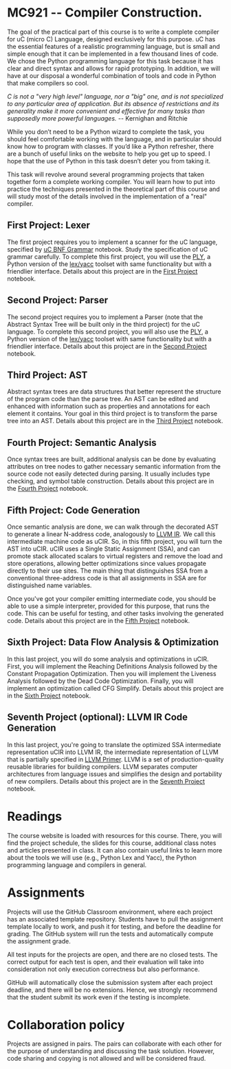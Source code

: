 # MC921 -- Compiler Construction.

The goal of the practical part of this course is to write a complete compiler
for uC (micro C) Language, designed exclusively for this purpose. uC has the
essential features of a realistic programming language, but is small and simple
enough that it can be implemented in a few thousand lines of code. We chose the
Python programming language for this task because it has clear and direct syntax
and allows for rapid prototyping. In addition, we will have at our disposal a
wonderful combination of tools and code in Python that make compilers so cool.

*C is not a "very high level" language, nor a "big" one, and is not specialized
to any particular area of application. But its absence of restrictions and its
generality make it more convenient and effective for many tasks than supposedly
more powerful languages.*
-- Kernighan and Ritchie

While you don’t need to be a Python wizard to complete the task, you should feel
comfortable working with the language, and in particular should know how to
program with classes. If you’d like a Python refresher, there are a bunch of
useful links on the website to help you get up to speed.  I hope that the use of
Python in this task doesn’t deter you from taking it.

This task will revolve around several programming projects that taken together
form a complete working compiler. You will learn how to put into practice the
techniques presented in the theoretical part of this course and will study most
of the details involved in the implementation of a "real" compiler.

## First Project: Lexer

The first project requires you to implement a scanner for the uC language,
specified by [uC BNF Grammar][uC] notebook. Study the specification of uC
grammar carefully. To complete this first project, you will use the [PLY][PLY],
a Python version of the [lex/yacc][lex/yacc] toolset with same functionality but
with a friendlier interface. Details about this project are in the
[First Project][P1] notebook.

## Second Project: Parser

The second project requires you to implement a Parser (note that the Abstract
Syntax Tree will be built only in the third project) for the uC language. To
complete this second project, you will also use the [PLY][PLY], a Python version
of the [lex/yacc][lex/yacc] toolset with same functionality but with a
friendlier interface. Details about this project are in the [Second Project][P2]
notebook.

## Third Project: AST

Abstract syntax trees are data structures that better represent the structure of
the program code than the parse tree. An AST can be edited and enhanced with
information such as properties and annotations for each element it contains.
Your goal in this third project is to transform the parse tree into an AST.
Details about this project are in the [Third Project][P3] notebook.

## Fourth Project: Semantic Analysis

Once syntax trees are built, additional analysis can be done by evaluating
attributes on tree nodes to gather necessary semantic information from the
source code not easily detected during parsing. It usually includes type
checking, and symbol table construction. Details about this project are in the
[Fourth Project][P4] notebook.

## Fifth Project: Code Generation

Once semantic analysis are done, we can walk through the decorated AST to
generate a linear N-address code, analogously to [LLVM IR][IR]. We call this
intermediate machine code as uCIR. So, in this fifth project, you will turn the
AST into uCIR. uCIR uses a Single Static Assignment (SSA), and can promote stack
allocated scalars to virtual registers and remove the load and store operations,
allowing better optimizations since values propagate directly to their use
sites.  The main thing that distinguishes SSA from a conventional three-address
code is that all assignments in SSA are for distinguished name variables.

Once you've got your compiler emitting intermediate code, you should be able to
use a simple interpreter, provided for this purpose, that runs the code. This
can be useful for testing, and other tasks involving the generated code. Details
about this project are in the [Fifth Project][P5] notebook.

## Sixth Project: Data Flow Analysis & Optimization

In this last project, you will do some analysis and optimizations in uCIR.
First, you will implement the Reaching Definitions Analysis followed by the
Constant Propagation Optimization. Then you will implement the Liveness Analysis
followed by the Dead Code Optimization. Finally, you will implement an
optimization called CFG Simplify. Details about this project are in the
[Sixth Project][P6] notebook.

## Seventh Project (optional): LLVM IR Code Generation

In this last project, you're going to translate the optimized SSA intermediate
representation uCIR into LLVM IR, the intermediate representation of LLVM that
is partially specified in [LLVM Primer](./doc/llvm_primer.ipynb). LLVM is a set
of production-quality reusable libraries for building compilers. LLVM separates
computer architectures from language issues and simplifies the design and
portability of new compilers. Details about this project are in the
[Seventh Project](./P7-LLVM-IR.ipynb) notebook.

# Readings

The course website is loaded with resources for this course. There, you will
find the project schedule, the slides for this course, additional class notes
and articles presented in class. It can also contain useful links to learn more
about the tools we will use (e.g., Python Lex and Yacc), the Python programming
language and compilers in general.

# Assignments

Projects  will use the GitHub Classroom environment, where each project has an
associated template repository. Students have to pull the assignment template
locally to work, and push it for testing, and before the deadline for grading.
The GitHub system will run the tests and automatically compute the assignment
grade.

All test inputs for the projects  are open, and there are no closed tests. The
correct output for each test is open, and their evaluation will take into
consideration not only execution correctness but also performance.

GitHub will automatically close the submission system after each project
deadline, and there will be no extensions. Hence, we strongly recommend that the
student submit its work even if the testing is incomplete.

# Collaboration policy

Projects are assigned in pairs. The pairs can collaborate with each other for
the purpose of understanding and discussing the task solution. However, code
sharing and copying is not allowed and will be considered fraud.


[P1]: ./P1-Lexer.ipynb
[P2]: ./P2-Parser.ipynb
[P3]: ./P3-AST.ipynb
[P4]: ./P4-Semantic.ipynb
[P5]: ./P5-CodeGeneration.ipynb
[P6]: ./P6-Dataflow.ipynb
[uC]: ./doc/uC_Grammar.ipynb
[PLY]: http://www.dabeaz.com/ply/
[lex/yacc]: http://dinosaur.compilertools.net/
[IR]: https://llvm.org/docs/index.html

